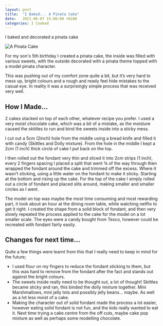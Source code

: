 ```yaml
---
layout: post
title:  "I Baked... A Pinata Cake"
date:   2021-06-07 15:00:00 +0100
categories: I Cooked
---
```

I baked and decorated a pinata cake

![A Pinata Cake](/assets/images/posts/pinata-cake.png)

For my son's 5th birthday I created a pinata cake, the inside was filled with various sweets, with the outside decorated with a pinata theme topped with a model pinata character.

This was pushing out of my comfort zone quite a bit, but it’s very hard to mess up, bright colours and a rough and ready feel hide mistakes to the casual eye. In reality it was a surprisingly simple process that was received very well.

## How I Made…
2 cakes stacked on top of each other, whatever recipe you prefer. I used a very moist chocolate cake, which was a bit of a mistake, as the moisture caused the skittles to run and bind the sweets inside into a sticky mess.

I cut out a 5cm (2inch) hole from the middle using a bread knife and filled it with candy (Skittles and Dolly mixture). From the hole in the middle I kept a 2cm (1 inch) thick circle of cake I put back on the top.

I then rolled out the fondant very thin and sliced it into 2cm strips (1 inch), every 2 fingers spacing I placed a split that went ¾ of the way through then wrapped the fondant around the cake and trimmed off the excess. Where it wasn’t sticking, using a little water on the fondant to make it sticky. Starting at the bottom and rising up the cake. For the top of the cake I simply rolled out a circle of fondant and placed slits around, making smaller and smaller circles as I went.

The model on top was maybe the most time consuming and most rewarding part, it took about an hour at the dining room table, while watching netflix to get it right. I created the shape from a solid block of fondant, and then very slowly repeated the process applied to the cake for the model on a lot smaller scale. The eyes were a candy bought from Tesco, however could be recreated with fondant fairly easily.


## Changes for next time…

Quite a few things were learnt from this that I really need to keep in mind for the future;
- I used flour on my fingers to reduce the fondant sticking to them, but this was hard to remove from the fondant after the fact and stands out against the bright colours.
- The sweets inside really need to be thought out, a lot of thought! Skittles became sticky and ran, this binded the dolly mixture together. Mini Marshmallows, mini jelly tots and possibly jelly beans… maybe. As well as a lot less moist of a cake.
- Making the character out of solid fondant made the process a lot easier, however eating solid fondant is not fun, and the kids really wanted to eat it. Next time trying a cake centre from the off cuts, maybe cake pop mixture as well as perhaps some modelling chocolate.
